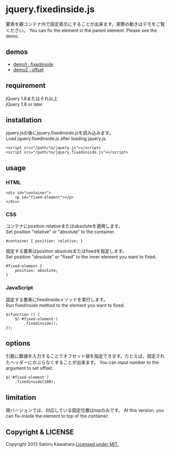 # jquery.fixedinside.js

要素を親コンテナ内で固定表示にすることが出来ます。実際の動きはデモをご覧ください。
You can fix the element in the parent element. Please see the demo.

## demos

* [demo1 : fixedinside](http://demos.s-uni.net/jquery-fixedinside/)
* [demo2 : offset](http://demos.s-uni.net/jquery-fixedinside/offset.html)

## requirement

jQuery 1.8またはそれ以上  
jQuery 1.8 or later

## installation

jquery.jsの後にjquery.fixedinside.jsを読み込みます。  
Load jquery.fixedinside.js after loading jquery.js.

    <script src="/path/to/jquery.js"></script>
    <script src="/path/to/jquery.fixedinside.js"></script>


## usage

### HTML

    <div id="container">
        <p id="fixed-element"></p>
    </div>


### CSS

コンテナにposition relativeまたはabsoluteを適用します。  
Set position "relative" or "absolute" to the container.

    #container { position: relative; }


固定する要素はposition absoluteまたはfixedを指定します。  
Set position "absolute" or "fixed" to the inner element you want to fixed.

    #fixed-element {
        position: absolute;
    }


### JavaScript

固定する要素にfixedinsideメソッドを実行します。  
Run fixedinside method to the element you want to fixed.

    $(function () {
        $('#fixed-element')
            .fixedinside();
    });


## options

引数に数値を入力することでオフセット値を指定できます。たとえば、固定されたヘッダーにかぶらなくすることが出来ます。
You can input number to the argument to set offset.

    $('#fixed-element')
        .fixedinside(100);


## limitation

現バージョンでは、対応している固定位置はtopのみです。
At this version, you can fix-inside the element to top of the container.

## Copyright & LICENSE

Copyright 2013 Satoru Kawahara
[Licensed under MIT.](http://www.opensource.org/licenses/MIT)